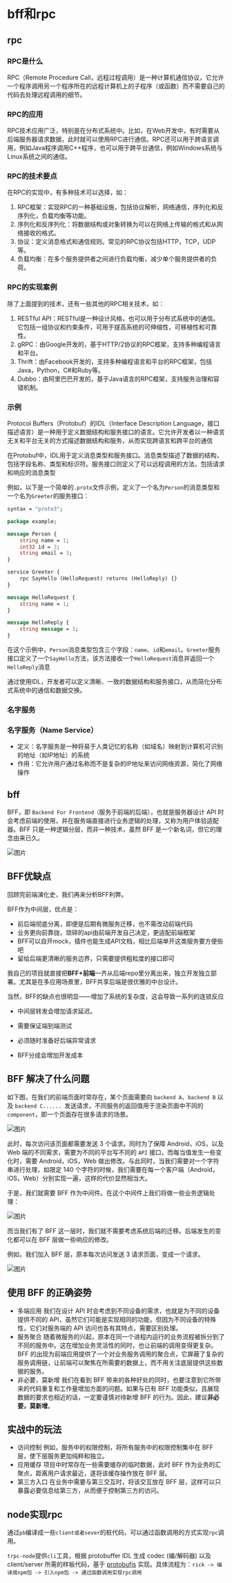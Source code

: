 # bff和rpc

## rpc

### RPC是什么

RPC（Remote  Procedure  Call，远程过程调用）是一种计算机通信协议，它允许一个程序调用另一个程序所在的远程计算机上的子程序（或函数）而不需要自己的代码去处理远程调用的细节。

### RPC的应用

RPC技术应用广泛，特别是在分布式系统中。比如，在Web开发中，有时需要从后端服务器请求数据，此时就可以使用RPC进行通信。RPC还可以用于跨语言调用，例如Java程序调用C++程序，也可以用于跨平台通信，例如Windows系统与Linux系统之间的通信。

### RPC的技术要点

在RPC的实现中，有多种技术可以选择，如：

1. RPC框架：实现RPC的一种基础设施，包括协议解析，网络通信，序列化和反序列化，负载均衡等功能。
2. 序列化和反序列化：将数据结构或对象转换为可以在网络上传输的格式和从网络接收的格式。
3. 协议：定义消息格式和通信规则。常见的RPC协议包括HTTP，TCP，UDP等。
4. 负载均衡：在多个服务提供者之间进行负载均衡，减少单个服务提供者的负荷。

### RPC的实现案例

除了上面提到的技术，还有一些其他的RPC相关技术，如：

1. RESTful  API：RESTful是一种设计风格，也可以用于分布式系统中的通信。它包括一组协议和约束条件，可用于提高系统的可伸缩性，可移植性和可靠性。
2. gRPC：由Google开发的，基于HTTP/2协议的RPC框架，支持多种编程语言和平台。
3. Thrift：由Facebook开发的，支持多种编程语言和平台的RPC框架，包括Java，Python，C#和Ruby等。
4. Dubbo：由阿里巴巴开发的，基于Java语言的RPC框架，支持服务治理和容错机制。

### 示例

Protocol Buffers（Protobuf）的IDL（Interface Description Language，接口描述语言）是一种用于定义数据结构和服务接口的语言。它允许开发者以一种语言无关和平台无关的方式描述数据结构和服务，从而实现跨语言和跨平台的通信

在Protobuf中，IDL用于定义消息类型和服务接口。消息类型描述了数据的结构，包括字段名称、类型和标识符。服务接口则定义了可以远程调用的方法，包括请求和响应的消息类型

例如，以下是一个简单的`.proto`文件示例，定义了一个名为`Person`的消息类型和一个名为`Greeter`的服务接口：

```proto
syntax = "proto3";

package example;

message Person {
    string name = 1;
    int32 id = 2;
    string email = 3;
}

service Greeter {
    rpc SayHello (HelloRequest) returns (HelloReply) {}
}

message HelloRequest {
    string name = 1;
}

message HelloReply {
    string message = 1;
}
```

在这个示例中，`Person`消息类型包含三个字段：`name`、`id`和`email`。`Greeter`服务接口定义了一个`SayHello`方法，该方法接收一个`HelloRequest`消息并返回一个`HelloReply`消息

通过使用IDL，开发者可以定义清晰、一致的数据结构和服务接口，从而简化分布式系统中的通信和数据交换。

### 名字服务

### 名字服务（Name Service）

- 定义：名字服务是一种将易于人类记忆的名称（如域名）映射到计算机可识别的地址（如IP地址）的系统
- 作用：它允许用户通过名称而不是复杂的IP地址来访问网络资源，简化了网络操作

## bff

BFF，即 `Backend For Frontend（`服务于前端的后端），也就是服务器设计 API 时会考虑前端的使用，并在服务端直接进行业务逻辑的处理，又称为用户体验适配器。BFF 只是一种逻辑分层，而非一种技术，虽然 BFF 是一个新名词，但它的理念由来已久。

![图片](./assets/640-20250116192827253.png)

##  

## **BFF优缺点**

回顾完前端演化史，我们再来分析BFF利弊。

BFF作为中间层，优点是：

- 前后端彻底分离，即便是后期有微服务迁移，也不需改动前端代码
- 业务更向前靠拢，琐碎的api由前端开发自己决定，更适配前端框架
- BFF可以自开mock，插件也能生成API文档，相比后端单开这类服务要方便些吧
- 留给后端更清晰的服务边界，只需要提供粗粒度的接口即可

我自己的项目就直接把**BFF+前端**一齐从后端repo里分离出来，独立开发独立部署。尤其是在多应用场景里，BFF共享后端是很优雅的中台设计。

当然，BFF的缺点也很明显——增加了系统的复杂度，这会导致一系列的连锁反应

- 中间层转发会增加请求延迟。

- 需要保证端到端测试

- 必须随时准备好后端异常请求

- BFF分成会增加开发成本

  

## **BFF 解决了什么问题**

如下图，在我们的前端页面时常存在，某个页面需要向 `backend A`、`backend B` 以及 `backend C...... `发送请求，不同服务的返回值用于渲染页面中不同的 `component`，即一个页面存在很多请求的场景。

![图片](./assets/640-20250116192827270.png)

此时，每次访问该页面都需要发送 3 个请求。同时为了保障 Android，iOS，以及 Web 端的不同需求，需要为不同的平台写不同的 `API` 接口，而每当值发生一些变化时，需要 Android，iOS，Web 做出修改。与此同时，当我们需要对一个字符串进行处理，如限定 140 个字符的时候，我们需要在每一个客户端（Android，iOS，Web）分别实现一遍，这样的代价显然相当大。

于是，我们就需要 BFF 作为中间件。在这个中间件上我们将做一些业务逻辑处理：

![图片](./assets/640-20250116192827537.png)



而当我们有了 BFF 这一层时，我们就不需要考虑系统后端的迁移。后端发生的变化都可以在 BFF 层做一些响应的修改。

例如，我们加入 BFF 层，原本每次访问发送 3 请求页面，变成一个请求。

![图片](./assets/640.png)

##  

## **使用 BFF 的正确姿势**

- 多端应用
  我们在设计 API 时会考虑到不同设备的需求，也就是为不同的设备提供不同的 API，虽然它们可能是实现相同的功能，但因为不同设备的特殊性，它们对服务端的 API 访问也各有其特点，需要区别处理。
- 服务聚合
  随着微服务的兴起，原本在同一个进程内运行的业务流程被拆分到了不同的服务中。这在增加业务灵活性的同时，也让前端的调用变得更复杂。BFF 的出现为前端应用提供了一个对业务服务调用的聚合点，它屏蔽了复杂的服务调用链，让前端可以聚焦在所需要的数据上，而不用关注底层提供这些数据的服务。
- 非必要，莫新增
  我们在看到 BFF 带来的各种好处的同时，也要注意到它所带来的代码重复和工作量增加方面的问题。如果与已有 BFF 功能类似，且展现数据的要求也相近的话，一定要谨慎对待新增 BFF 的行为。因此，建议**非必要，莫新增**。

## **实战中的玩法**

- 访问控制
  例如，服务中的权限控制，将所有服务中的权限控制集中在 BFF 层，使下层服务更加纯粹和独立。
- 应用缓存
  项目中时常存在一些需要缓存的临时数据，此时 BFF 作为业务的汇聚点，距离用户请求最近，遂将该缓存操作放在 BFF 层。
- 第三方入口
  在业务中需要与第三交互时，将该交互放在 BFF 层，这样可以只暴露必要信息给第三方，从而便于控制第三方的访问。

## node实现rpc

通过`pb`编译成一些`client或者sever`的桩代码，可以通过函数调用的方式实现`rpc`调用。

`trpc-node`提供`cli`工具，根据 protobuffer IDL 生成 codec (编/解码器) 以及 client/server 所需的样板代码，基于 [protobufjs](https://www.npmjs.com/package/protobufjs) 实现。具体流程为：`rick -> 编译成npm包 -> 引入npm包 -> 通过函数调用实现rpc调用`